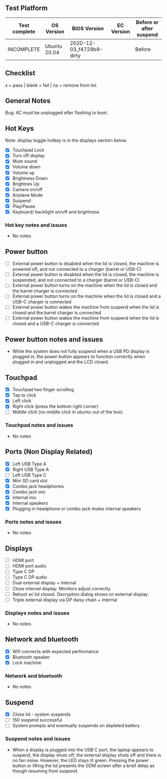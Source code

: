 ## Test Platform

| Test complete | OS Version     | BIOS Version              | EC Version | Before or after suspend |
| ------------- | -------------- | ------------------------- | ---------- | ----------------------- |
| INCOMPLETE    | Ubuntu 20.04   | 2020-12-03_f4729b9-dirty  |            | Before                  |

## Checklist
x = pass | blank = fail | na = remove from list

## General Notes
Bug: AC must be unplugged after flashing to boot.

## Hot Keys

Note: display toggle hotkey is in the displays section below.

- [x] Touchpad Lock
- [x] Turn off display
- [x] Mute sound
- [x] Volume down
- [x] Volume up
- [x] Brightness Down
- [x] Brightnes Up
- [x] Camera on/off
- [x] Airplane Mode
- [x] Suspend
- [x] Play/Pause
- [x] Keyboard/ backlight on/off and brightness 

### Hot key notes and issues

- No notes

## Power button

- [ ] External power button is disabled when the lid is closed, the machine is powered off, and not connected to a charger (barrel or USB-C)
- [ ] External power button is disabled when the lid is closed, the machine is suspended, and not connected to a charger (barrel or USB-C)
- [ ] External power button turns on the machine when the lid is closed and the barrel charger is connected
- [ ] External power button turns on the machine when the lid is closed and a USB-C charger is connected
- [ ] External power button wakes the machine from suspend when the lid is closed and the barrel charger is connected
- [ ] External power button wakes the machine from suspend when the lid is closed and a USB-C charger is connected

## Power button notes and issues

- While the system does not fully suspend when a USB PD display is plugged in, the power button appears to function correctly when plugged in and unplugged and the LCD closed.

## Touchpad

- [x] Touchpad two finger scrolling 
- [x] Tap to click
- [x] Left click
- [x] Right click (press the bottom right corner)
- [ ] Middle click (no middle click in ubuntu out of the box)

### Touchpad notes and issues

- No notes

## Ports (Non Display Related)

- [x] Left USB Type A
- [x] Right USB Type A
- [ ] Left USB Type C
- [x] Mini SD card slot
- [x] Combo jack headphones
- [x] Combo jack mic
- [x] Internal mic
- [x] Internal speakers
- [x] Plugging in headphone or combo jack mutes internal speakers

### Ports notes and issues

- No notes

## Displays

- [ ] HDMI port
- [ ] HDMI port audio
- [ ] Type C DP
- [ ] Type C DP audio
- [ ] Dual external display + internal
- [ ] Close internal display. Monitors adjust correctly.
- [ ] Reboot w/ lid closed. Decryption dialog shows on external display.
- [ ] Triple external display via DP daisy chain + internal

### Displays notes and issues

- No notes

## Network and bluetooth

- [x] Wifi connects with expected performance
- [x] Bluetooth speaker
- [x] Lock machine

### Network and bluetooth

- No notes

## Suspend

- [x] Close lid - system suspends
- [ ] 150 suspend successful
- [ ] System prompts and eventually suspends on depleted battery

### Suspend notes and issues

- When a display is plugged into the USB C port, the laptop appears to suspend, the display shuts off, the external display shuts off and there is no fan noise. However, the LED stays lit green. Pressing the power button or lifting the lid presents the GDM screen after a brief delay as though resuming from suspend.
